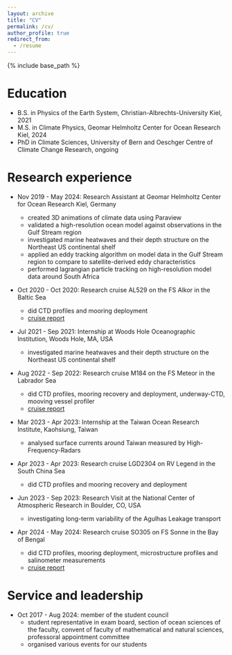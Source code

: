 ```yaml
---
layout: archive
title: "CV"
permalink: /cv/
author_profile: true
redirect_from:
  - /resume
---
```


{% include base_path %}

Education
======
* B.S. in Physics of the Earth System, Christian-Albrechts-University Kiel, 2021
* M.S. in Climate Physics, Geomar Helmholtz Center for Ocean Research Kiel, 2024
* PhD in Climate Sciences, University of Bern and Oeschger Centre of Climate Change Research, ongoing

Research experience
======
* Nov 2019 - May 2024: Research Assistant at Geomar Helmholtz Center for Ocean Research Kiel, Germany
  * created 3D animations of climate data using Paraview
  * validated a high-resolution ocean model against observations in the Gulf Stream region
  * investigated marine heatwaves and their depth structure on the Northeast US continental shelf
  * applied an eddy tracking algorithm on model data in the Gulf Stream region to compare to satellite-derived eddy characteristics
  * performed lagrangian particle tracking on high-resolution model data around South Africa
 
* Oct 2020 - Oct 2020: Research cruise AL529 on the FS Alkor in the Baltic Sea
  * did CTD profiles and mooring deployment
  * [cruise report](https://doi.org/10.3289/CR_AL529)

* Jul 2021 - Sep 2021: Internship at Woods Hole Oceanographic Institution, Woods Hole, MA, USA
  * investigated marine heatwaves and their depth structure on the Northeast US continental shelf

* Aug 2022 - Sep 2022: Research cruise M184 on the FS Meteor in the Labrador Sea
  * did CTD profiles, mooring recovery and deployment, underway-CTD, mooving vessel profiler
  * [cruise report](https://www.ldf.uni-hamburg.de/meteor/wochenberichte/wochenberichte-meteor/m181-m190/scr-m184.pdf)

* Mar 2023 - Apr 2023: Internship at the Taiwan Ocean Research Institute, Kaohsiung, Taiwan
  * analysed surface currents around Taiwan measured by High-Frequency-Radars

* Apr 2023 - Apr 2023: Research cruise LGD2304 on RV Legend in the South China Sea
  * did CTD profiles and mooring recovery and deployment

* Jun 2023 - Sep 2023: Research Visit at the National Center of Atmospheric Research in Boulder, CO, USA
  * investigating long-term variability of the Agulhas Leakage transport

* Apr 2024 - May 2024: Research cruise SO305 on FS Sonne in the Bay of Bengal
  * did CTD profiles, mooring deployment, microstructure profiles and salinometer measurements
  * [cruise report](https://doi.org/10.48433/cr_so305)

Service and leadership
======
* Oct 2017 - Aug 2024: member of the student council
  * student representative in exam board, section of ocean sciences of the faculty, convent of faculty of mathematical and natural sciences, professoral appointment committee
  * organised various events for our students
